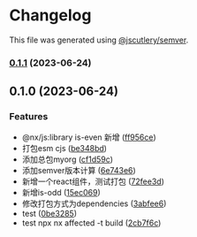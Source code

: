 # Changelog

This file was generated using [@jscutlery/semver](https://github.com/jscutlery/semver).

### [0.1.1](https://github.com/lijie33402/nx-demo/compare/@myorg/source-0.1.0...@myorg/source-0.1.1) (2023-06-24)

## 0.1.0 (2023-06-24)


### Features

* @nx/js:library is-even 新增 ([ff956ce](https://github.com/lijie33402/nx-demo/commit/ff956ce146f3dfc7cafccb2570755730a64fa433))
* 打包esm cjs ([be348bd](https://github.com/lijie33402/nx-demo/commit/be348bdb394500d2342ddec64f0bc1026255d20f))
* 添加总包myorg ([cf1d59c](https://github.com/lijie33402/nx-demo/commit/cf1d59c71194b79fbe0d6a804d69950f92ea77a8))
* 添加semver版本计算 ([6e743e6](https://github.com/lijie33402/nx-demo/commit/6e743e674dca4311d7afa48a2aeff6e98d382f2e))
* 新增一个react组件，测试打包 ([72fee3d](https://github.com/lijie33402/nx-demo/commit/72fee3dc73264573a5200a513ddd164feb63b086))
* 新增is-odd ([15ec069](https://github.com/lijie33402/nx-demo/commit/15ec069d703b723060229776e2582ed2b44129a1))
* 修改打包方式为dependencies ([3abfee6](https://github.com/lijie33402/nx-demo/commit/3abfee68a5a656958c1e1b0059c51c6d82180929))
* test ([0be3285](https://github.com/lijie33402/nx-demo/commit/0be328517da5dc35f9eb367a2f344f3c9cfba4b1))
* test npx nx affected -t build ([2cb7f6c](https://github.com/lijie33402/nx-demo/commit/2cb7f6cf832d6e635c0afb8f330a5532917f5a9f))
